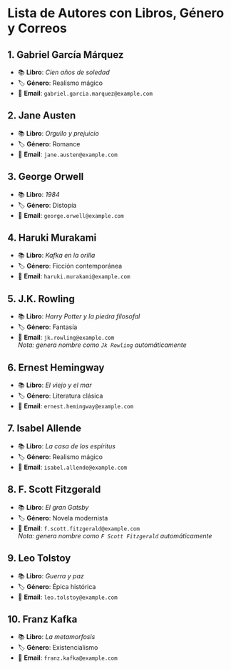 # Lista de Autores con Libros, Género y Correos

## 1. Gabriel García Márquez
- 📚 **Libro**: *Cien años de soledad*
- 🏷️ **Género**: Realismo mágico
- 📧 **Email**: `gabriel.garcia.marquez@example.com`

## 2. Jane Austen
- 📚 **Libro**: *Orgullo y prejuicio*
- 🏷️ **Género**: Romance
- 📧 **Email**: `jane.austen@example.com`

## 3. George Orwell
- 📚 **Libro**: *1984*
- 🏷️ **Género**: Distopía
- 📧 **Email**: `george.orwell@example.com`

## 4. Haruki Murakami
- 📚 **Libro**: *Kafka en la orilla*
- 🏷️ **Género**: Ficción contemporánea
- 📧 **Email**: `haruki.murakami@example.com`

## 5. J.K. Rowling
- 📚 **Libro**: *Harry Potter y la piedra filosofal*
- 🏷️ **Género**: Fantasía
- 📧 **Email**: `jk.rowling@example.com`  
  *Nota: genera nombre como `Jk Rowling` automáticamente*

## 6. Ernest Hemingway
- 📚 **Libro**: *El viejo y el mar*
- 🏷️ **Género**: Literatura clásica
- 📧 **Email**: `ernest.hemingway@example.com`

## 7. Isabel Allende
- 📚 **Libro**: *La casa de los espíritus*
- 🏷️ **Género**: Realismo mágico
- 📧 **Email**: `isabel.allende@example.com`

## 8. F. Scott Fitzgerald
- 📚 **Libro**: *El gran Gatsby*
- 🏷️ **Género**: Novela modernista
- 📧 **Email**: `f.scott.fitzgerald@example.com`  
  *Nota: genera nombre como `F Scott Fitzgerald` automáticamente*

## 9. Leo Tolstoy
- 📚 **Libro**: *Guerra y paz*
- 🏷️ **Género**: Épica histórica
- 📧 **Email**: `leo.tolstoy@example.com`

## 10. Franz Kafka
- 📚 **Libro**: *La metamorfosis*
- 🏷️ **Género**: Existencialismo
- 📧 **Email**: `franz.kafka@example.com`
